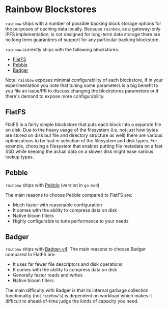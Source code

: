 # Rainbow Blockstores

`rainbow` ships with a number of possible backing block storage options for the purposes of caching data locally.
Because `rainbow`, as a gateway-only IPFS implementation, is not designed for long-term data storage there are no long
term guarantees of support for any particular backing blockstore.

`rainbow` currently ships with the following blockstores:

- [FlatFS](#flatfs)
- [Pebble](#pebble)
- [Badger](#badger)

Note: `rainbow` exposes minimal configurability of each blockstore, if in your experimentation you note that tuning some
parameters is a big benefit to you file an issue/PR to discuss changing the blockstores parameters or if there's demand
to expose more configurability.

## FlatFS

FlatFS is a fairly simple blockstore that puts each block into a separate file on disk. Due to the heavy usage of the
filesystem (i.e. not just how bytes are stored on disk but file and directory structure as well) there are various
optimizations to be had in selection of the filesystem and disk types. For example, choosing a filesystem that enables
putting file metadata on a fast SSD while keeping the actual data on a slower disk might ease various lookup types.

## Pebble

`rainbow` ships with [Pebble](https://github.com/cockroachdb/pebble) (version in `go.mod`)

The main reasons to choose Pebble compared to FlatFS are:
- Much faster with reasonable configuration
- It comes with the ability to compress data on disk
- Native bloom filters
- Highly configurable to tune performance to your needs

## Badger

`rainbow` ships with [Badger-v4](https://github.com/dgraph-io/badger).
The main reasons to choose Badger compared to FlatFS are:
- It uses far fewer file descriptors and disk operations
- It comes with the ability to compress data on disk
- Generally faster reads and writes
- Native bloom filters

The main difficulty with Badger is that its internal garbage collection functionality (not `rainbow`'s) is dependent on
workload which makes it difficult to ahead-of-time judge the kinds of capacity you need.
